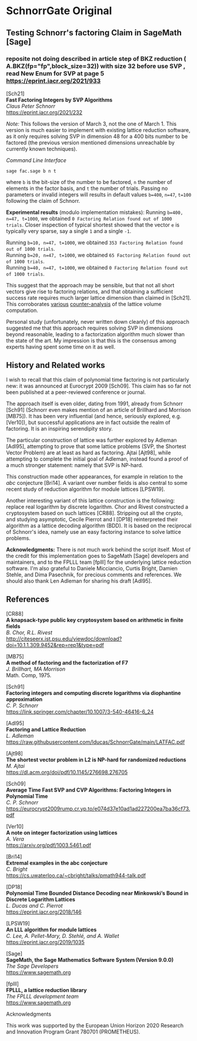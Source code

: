 # SchnorrGate Original 
## Testing Schnorr's factoring Claim in SageMath [Sage]
###  reposite not doing described in article step of BKZ reduction ( A.BKZ(fp="fp",block_size=32))  with size 32 before use SVP  , read    New Enum for SVP at page 5  https://eprint.iacr.org/2021/933
[Sch21] <br />
**Fast Factoring Integers by SVP Algorithms** <br />
_Claus Peter Schnorr_ <br />
https://eprint.iacr.org/2021/232 <br />

*Note:* This follows the version of March 3, not the one of March 1. This version is much easier to implement with existing lattice reduction software, as it only requires solving SVP in dimension 48 for a 400 bits number to be factored (the previous version mentioned dimensions unreachable by currently known techniques).<br />

_Command Line Interface_
```
sage fac.sage b n t
```
where `b` is the bit-size of the number to be factored, `n` the number of elements in the factor basis, and `t` the number of trials. Passing no parameters or invalid integers will results in default values `b=400`, `n=47`, `t=100` following the claim of Schnorr.

**Experimental results** (modulo implementation mistakes):
Running `b=400, n=47, t=1000`, we obtained ```0 Factoring Relation found out of 1000 trials```. Closer inspection of typical shortest showed that the vector `e` is typically very sparse, say a single `1` and a single `-1`.

Running `b=10, n=47, t=1000`, we obtained `353 Factoring Relation found out of 1000 trials`. <br />
Running `b=20, n=47, t=1000`, we obtained `65 Factoring Relation found out of 1000 trials`. <br />
Running `b=40, n=47, t=1000`, we obtained `0 Factoring Relation found out of 1000 trials`. <br />

This suggest that the approach may be sensible, but that not all short vectors give rise to factoring relations, and that obtaining a sufficient success rate requires much larger lattice dimension than claimed in [Sch21]. This corroborates [various](https://crypto.stackexchange.com/questions/88582/does-schnorrs-2021-factoring-method-show-that-the-rsa-cryptosystem-is-not-secur/88601#88601) [counter-analysis](https://twitter.com/inf_0_/status/1367376526300172288) of the lattice volume computation.

Personal study (unfortunately, never written down cleanly) of this approach suggested me that this approach requires solving SVP in dimensions beyond reasonable, leading to a factorization algorithm much slower than the state of the art. My impression is that this is the consensus among experts having spent some time on it as well. 

## History and Related works

I wish to recall that this claim of polynomial time factoring is not particularly new: it was announced at Eurocrypt 2009 [Sch09]. This claim has so far not been published at a peer-reviewed conference or journal. 

The approach itself is even older, dating from 1991, already from Schnorr [Sch91] (Schnorr even makes mention of  an article of Brillhard and Morrison [MB75]). It has been very influential (and hence, seriously explored, e.g. [Ver10]), but successful applications are in fact outside the realm of factoring. It is an inspiring serendipity story. 

The particular construction of lattice was further explored by Adleman [Adl95], attempting to prove that some lattice problems (SVP, the Shortest Vector Problem) are at least as hard as factoring. Ajtai [Ajt98], while attempting to complete the initial goal of Adleman, instead found a proof of a much stronger statement: namely that SVP is NP-hard.

This construction made other appearances, for example in relation to the _abc_ conjecture [Bri14]. A variant over number fields is also central to some recent study of reduction algorithm for module lattices [LPSW19]. 

Another interesting variant of this lattice construction is the following: replace real logarithm by discrete logarithm. Chor and Rivest constructed a cryptosystem based on such lattices [CR88]. Stripping out all the crypto, and studying asymptotic, Cecile Pierrot and I [DP18] reinterpreted their algorithm as a lattice decoding algorithm (BDD). It is based on the reciprocal of Schnorr's idea, namely use an easy factoring instance to solve lattice problems.

**Acknowledgments:** There is not much work behind the script itself. Most of the credit for this implementation goes to SageMath [Sage] developers and maintainers, and to the FPLLL team [fplll] for the underlying lattice reduction software. I'm also grateful to Daniele Micciancio, Curtis Bright, Damien Stehle, and Dima Pasechnik, for precious comments and references. We should also thank Len Adleman for sharing his draft [Adl95].

## References

[CR88] <br />
**A knapsack-type public key cryptosystem based on arithmetic in finite fields** <br />
_B. Chor, R.L. Rivest_ <br />
http://citeseerx.ist.psu.edu/viewdoc/download?doi=10.1.1.309.9452&rep=rep1&type=pdf

[MB75] <br />
**A method of factoring and the factorization of F7** <br />
_J. Brillhart, MA Morrison_ <br />
Math. Comp, 1975.

[Sch91] <br />
**Factoring integers and computing discrete logarithms via diophantine approximation** <br />
_C. P. Schnorr_ <br />
https://link.springer.com/chapter/10.1007/3-540-46416-6_24

[Adl95] <br />
**Factoring and Lattice Reduction** <br />
_L. Adleman_ <br />
https://raw.githubusercontent.com/lducas/SchnorrGate/main/LATFAC.pdf

[Ajt98] <br />
**The shortest vector problem in L2 is NP-hard for randomized reductions** <br />
_M. Ajtai_ <br />
https://dl.acm.org/doi/pdf/10.1145/276698.276705 <br />

[Sch09] <br />
**Average Time Fast SVP and CVP Algorithms: Factoring Integers in Polynomial Time** <br />
_C. P. Schnorr_ <br />
https://eurocrypt2009rump.cr.yp.to/e074d37e10ad1ad227200ea7ba36cf73.pdf

[Ver10] <br />
**A note on integer factorization using lattices** <br />
_A. Vera_ <br />
https://arxiv.org/pdf/1003.5461.pdf <br />

[Bri14] <br />
**Extremal examples in the abc conjecture** <br />
_C. Bright_ <br />
https://cs.uwaterloo.ca/~cbright/talks/pmath944-talk.pdf

[DP18]<br />
**Polynomial Time Bounded Distance Decoding near Minkowski’s Bound in Discrete Logarithm Lattices**<br />
_L. Ducas and C. Pierrot_ <br />
https://eprint.iacr.org/2018/146

[LPSW19] <br />
**An LLL algorithm for module lattices** <br />
_C. Lee, A. Pellet-Mary, D. Stehlé, and A. Wallet_ <br />
https://eprint.iacr.org/2019/1035

[Sage]  <br />
**SageMath, the Sage Mathematics Software System (Version 9.0.0)**  <br />
_The Sage Developers_ <br />
https://www.sagemath.org  <br />

[fplll]  <br />
**FPLLL, a lattice reduction library** <br />
_The FPLLL development team_ <br />
https://www.sagemath.org  <br />

Acknowledgments

This work was supported by the European Union Horizon 2020 Research and Innovation Program Grant 780701 (PROMETHEUS).


